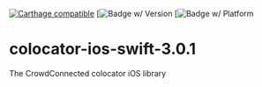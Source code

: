 [![Carthage compatible](https://img.shields.io/badge/Carthage-compatible-4BC51D.svg?style=flat)](https://github.com/Carthage/Carthage) [![Badge w/ Version](https://cocoapod-badges.herokuapp.com/v/CCLocation-Swift-3.0.1/badge.png) [![Badge w/ Platform](https://cocoapod-badges.herokuapp.com/p/CCLocation-Swift-3.0.1/badge.png)

# colocator-ios-swift-3.0.1
The CrowdConnected colocator iOS library
